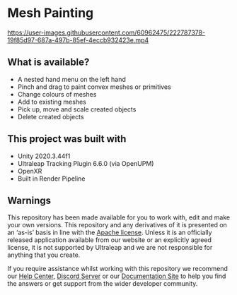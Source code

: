 <!--links-->
[apache]: http://www.apache.org/licenses/LICENSE-2.0 "Apache V2 License"
[contribute guide]: https://ultrahaptics.atlassian.net/wiki/spaces/~731335552/pages/3903455552/Unity+Hand+Interaction+Experiments+GitHub+Repo#Repo-%E2%80%98Rules%E2%80%99

<!--content-->
# Mesh Painting

https://user-images.githubusercontent.com/60962475/222787378-19f85d97-687a-497b-85ef-4eccb932423e.mp4

## What is available?

* A nested hand menu on the left hand
* Pinch and drag to paint convex meshes or primitives
* Change colours of meshes
* Add to existing meshes
* Pick up, move and scale created objects
* Delete created objects

## This project was built with

* Unity 2020.3.44f1
* Ultraleap Tracking Plugin 6.6.0 (via OpenUPM)
* OpenXR
* Built in Render Pipeline

## Warnings

This repository has been made available for you to work with, edit and make your own versions.
This repository and any derivatives of it is presented on an ‘as-is’ basis in line with the [Apache
license][apache]. Unless it is an officially released application available from our website or an explicitly
agreed license, it is not supported by Ultraleap and we are not responsible for anything that you
create.

If you require assistance whilst working with this repository we recommend our [Help Center](https://support.leapmotion.com/hc/en-us), [Discord Server](https://discord.gg/3VCndThqxS) or our [Documentation Site](https://docs.ultraleap.com/unity-api/) to help you find the answers or get support from the wider developer community.

